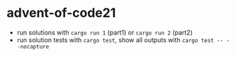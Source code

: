 # advent-of-code21

* run solutions with `cargo run 1` (part1) or `cargo run 2` (part2)
* run solution tests with `cargo test`, show all outputs with `cargo test -- --nocapture`
